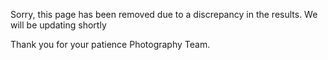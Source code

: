 Sorry, this page has been removed due to a discrepancy in the results. We will be updating shortly

Thank you for your patience
Photography Team.
